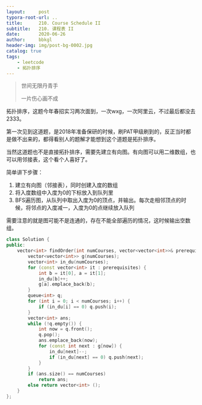 ```yaml
---
layout:     post
typora-root-url: ..
title:      210. Course Schedule II
subtitle:   210. 课程表 II
date:       2020-06-26
author:     bbkgl
header-img: img/post-bg-0002.jpg
catalog: true
tags:
    - leetcode
    - 拓扑排序
---
```


>世间无限丹青手
>
>一片伤心画不成

拓扑排序，这题今年春招实习两次面到，一次wxg，一次阿里云，不过最后都没去2333。

第一次见到这道题，是2018年准备保研的时候，刷PAT甲级刷到的，反正当时都是做不出来的，都得看别人的题解才能想到这个道题是拓扑排序。

当然这道题也不是直接拓扑排序，需要先建立有向图。有向图可以用二维数组，也可以用邻接表，这个看个人喜好了。

简单讲下步骤：

1. 建立有向图（邻接表），同时创建入度的数组
2. 将入度数组中入度为0的下标放入到队列里
3. BFS遍历图，从队列中取出入度为0的顶点，并输出。每次走相邻顶点的时候，将邻点的入度减一，入度为0的点继续放入队列

需要注意的就是图可能不是连通的，存在不能全部遍历的情况，这时候输出空数组。

```cpp
class Solution {
public:
    vector<int> findOrder(int numCourses, vector<vector<int>>& prerequisites) {
        vector<vector<int>> g(numCourses);
        vector<int> in_du(numCourses);
        for (const vector<int> it : prerequisites) {
            int b = it[0], a = it[1];
            in_du[b]++;
            g[a].emplace_back(b);
        }
        queue<int> q;
        for (int i = 0; i < numCourses; i++) {
            if (in_du[i] == 0) q.push(i);
        }
        vector<int> ans;
        while (!q.empty()) {
            int now = q.front();
            q.pop();
            ans.emplace_back(now);
            for (const int next : g[now]) {
                in_du[next]--;
                if (in_du[next] == 0) q.push(next);
            }
        }
        if (ans.size() == numCourses)
            return ans;
        else return vector<int> ();
    }
};
```


